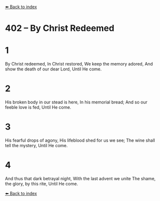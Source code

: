 [⬅️ Back to index](../README.md)

# 402 – By Christ Redeemed


# 1
By Christ redeemed, In Christ restored,
We keep the memory adored,
And show the death of our dear Lord,
Until He come.

# 2
His broken body in our stead is here,
In his memorial bread;
And so our feeble love is fed,
Until He come.

# 3
His fearful drops of agony,
His lifeblood shed for us we see;
The wine shall tell the mystery,
Until He come.

# 4
And thus that dark betrayal night,
With the last advent we unite
The shame, the glory, by this rite,
Until He come.

[⬅️ Back to index](../README.md)
